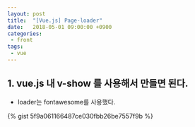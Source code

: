 ```yaml
---
layout: post
title:  "[Vue.js] Page-loader"
date:   2018-05-01 09:00:00 +0900
categories:
 - front
tags: 
 - vue
---
```


## 1. vue.js 내 v-show 를 사용해서 만들면 된다.
- loader는 fontawesome를 사용했다.

{% gist 5f9a061166487ce030fbb26be7557f9b %}

